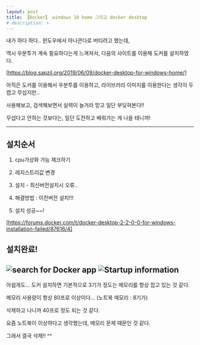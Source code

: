 ```yaml
---
layout: post
title: 【Docker】 windows 10 home 그리고 docker desktop
# description: > 
---
```



내가 하다 하다.. 윈도우에서 아나콘다로 버티려고 했는데, 

역시 우분투가 계속 필요하다는게 느껴져서, 다음의 사이트를 이용해 도커를 설치하였다. 

[https://blog.sapzil.org/2019/06/09/docker-desktop-for-windows-home/]

 

아직은 도커를 이용해서 우분투를 이용하고, 라이브러리 이미지를 이용한다는 생각이 두렵고 무섭지만.. 

사용해보고, 검색해보면서 실력이 늘거라 믿고 일단 부딪혀본다!!

 

무섭다고 안하는 것보다는, 일단 도전하고 배워가는 게 나을 테니까!

------
## 설치순서
1. cpu가상화 가능 체크하기

2. 레지스트리값 변경

3. 설치 - 최신버전설치시 오류.. 

4. 해결방법 : 이전버전 설치!!!

5. 설치 성공~~!

[https://forums.docker.com/t/docker-desktop-2-2-0-0-for-windows-installation-failed/87616/4]

## 설치완료!
![search for Docker app](https://docs.docker.com/docker-for-windows/images/docker-app-search.png)
![Startup information](https://docs.docker.com/docker-for-windows/images/docker-app-welcome.png)
------

아쉽게도... 도커 설치하면 기본적으로 3기가 정도는 메모리를 항상 잡고 있는 것 같다.

메모리 사용량이 항상 80프로 이상이다... (노트북 메모리 : 8기가)

삭제하고 나니까 40프로 정도 되는 것 같다.

요즘 노트북이 이상하다고 생각했는데, 메모리 문제 때문인 것 같다.

그래서 결국 삭제!! ^^